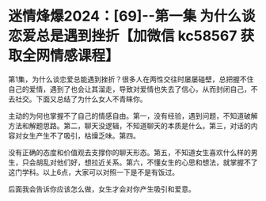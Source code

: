 # 迷情烽爆2024：[69]--第一集 为什么谈恋爱总是遇到挫折【加微信 kc58567 获取全网情感课程】

第1集，为什么谈恋爱总能遇到挫折？很多人在两性交往时屡屡碰壁，总把握不住自己的爱情，遇到了也会让其溜走，导致对爱情也失去了信心，从而封闭自己，不去社交。下面又总结了为什么女人不青睐你。

主动的为何也掌握不了自己的情感自由。第一，没有经验，遇到问题，不知道破解方法和解题思路。第二，聊天没逻辑，不知道聊天的本质是什么。第三，对话的内容对女生产生不了吸引，枯燥乏味。第四。

没有正确的态度和价值观去支撑你的聊天形态。第五，不知道女生喜欢什么样的男生，只会胡乱对他们好，想拉近关系。第六，不懂女生的心思和想法，就掌握不了这门学科。以上6点，大家可以对照一下是不是有饭过。

后面我会告诉你应该怎么做，女生才会对你产生吸引和爱意。